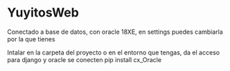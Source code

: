 # YuyitosWeb
Conectado a base de datos, con oracle 18XE, en settings puedes cambiarla por la que tienes

Intalar en la carpeta del proyecto o en el entorno que tengas, da el acceso para django y oracle se conecten
pip install cx_Oracle
